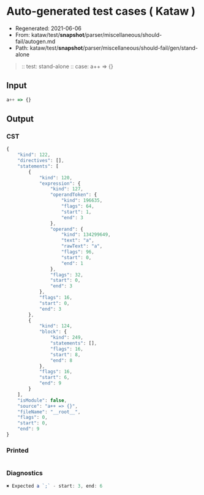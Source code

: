 # Auto-generated test cases ( Kataw )
- Regenerated: 2021-06-06
- From: kataw/test/__snapshot__/parser/miscellaneous/should-fail/autogen.md
- Path: kataw/test/__snapshot__/parser/miscellaneous/should-fail/gen/stand-alone
> :: test: stand-alone
> :: case: a++ => {}
## Input

`````js
a++ => {}
`````
## Output

### CST

```javascript
{
    "kind": 122,
    "directives": [],
    "statements": [
        {
            "kind": 120,
            "expression": {
                "kind": 127,
                "operandToken": {
                    "kind": 196635,
                    "flags": 64,
                    "start": 1,
                    "end": 3
                },
                "operand": {
                    "kind": 134299649,
                    "text": "a",
                    "rawText": "a",
                    "flags": 96,
                    "start": 0,
                    "end": 1
                },
                "flags": 32,
                "start": 0,
                "end": 3
            },
            "flags": 16,
            "start": 0,
            "end": 3
        },
        {
            "kind": 124,
            "block": {
                "kind": 249,
                "statements": [],
                "flags": 16,
                "start": 8,
                "end": 8
            },
            "flags": 16,
            "start": 6,
            "end": 9
        }
    ],
    "isModule": false,
    "source": "a++ => {}",
    "fileName": "__root__",
    "flags": 0,
    "start": 0,
    "end": 9
}
```

### Printed

```javascript

```

### Diagnostics

```javascript
✖ Expected a `;` - start: 3, end: 6

```

